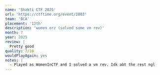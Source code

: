 ```yaml
---
name: 'Shakti CTF 2025'
url: 'https://ctftime.org/event/2803'
team: 'BCA'
placement: '12th'
description: 'women orz (solved some vm rev)'
month: 7
year: 2025
review: |
  Pretty good
quality: 7/10
wouldPlayAgain: yes
notes: |
  - Played as WomenInCTF and I solved a vm rev. Idk abt the rest ngl
---
```

